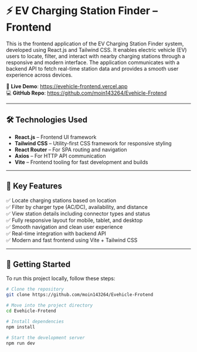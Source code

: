# ⚡ EV Charging Station Finder – Frontend

This is the frontend application of the EV Charging Station Finder system, developed using React.js and Tailwind CSS. It enables electric vehicle (EV) users to locate, filter, and interact with nearby charging stations through a responsive and modern interface. The application communicates with a backend API to fetch real-time station data and provides a smooth user experience across devices.

🔗 **Live Demo**: https://evehicle-frontend.vercel.app  
💻 **GitHub Repo**: https://github.com/moin143264/Evehicle-Frotend

---

## 🛠️ Technologies Used

- **React.js** – Frontend UI framework
- **Tailwind CSS** – Utility-first CSS framework for responsive styling
- **React Router** – For SPA routing and navigation
- **Axios** – For HTTP API communication
- **Vite** – Frontend tooling for fast development and builds

---

## 📂 Key Features

✅ Locate charging stations based on location  
✅ Filter by charger type (AC/DC), availability, and distance  
✅ View station details including connector types and status  
✅ Fully responsive layout for mobile, tablet, and desktop  
✅ Smooth navigation and clean user experience  
✅ Real-time integration with backend API  
✅ Modern and fast frontend using Vite + Tailwind CSS

---

## 🚀 Getting Started

To run this project locally, follow these steps:

```bash
# Clone the repository
git clone https://github.com/moin143264/Evehicle-Frotend

# Move into the project directory
cd Evehicle-Frotend

# Install dependencies
npm install

# Start the development server
npm run dev
